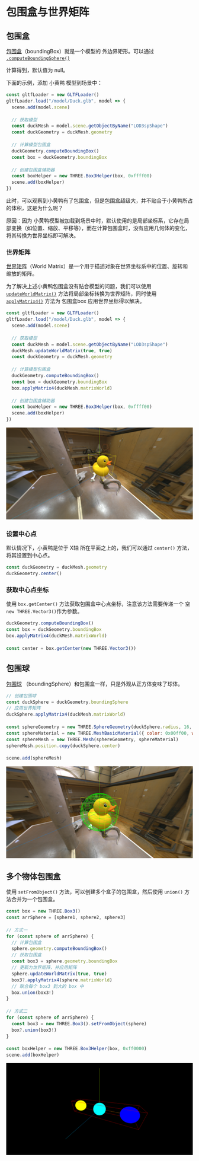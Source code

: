 # 包围盒与世界矩阵

## 包围盒

[包围盒](https://threejs.org/docs/index.html?q=buffer#api/zh/core/BufferGeometry.boundingBox)（boundingBox）就是一个模型的 外边界矩形。可以通过 [`.computeBoundingSphere()`](https://threejs.org/docs/index.html?q=buffer#api/zh/core/BufferGeometry.computeBoundingSphere)

计算得到，默认值为 null。



下面的示例，添加 小黄鸭 模型到场景中：

```js
const gltfLoader = new GLTFLoader()
gltfLoader.load("/model/Duck.glb", model => {
  scene.add(model.scene)

  // 获取模型
  const duckMesh = model.scene.getObjectByName("LOD3spShape")
  const duckGeometry = duckMesh.geometry

  // 计算模型包围盒
  duckGeometry.computeBoundingBox()
  const box = duckGeometry.boundingBox

  // 创建包围盒辅助器
  const boxHelper = new THREE.Box3Helper(box, 0xffff00)
  scene.add(boxHelper)
})
```

此时，可以观察到小黄鸭有了包围盒，但是包围盒超级大，并不贴合于小黄鸭所占的体积，这是为什么呢？

原因：因为 小黄鸭模型被加载到场景中时，默认使用的是局部坐标系，它存在局部变换（如位置、缩放、平移等），而在计算包围盒时，没有应用几何体的变化，将其转换为世界坐标即可解决。



### 世界矩阵

[世界矩阵](https://threejs.org/docs/index.html?q=obje#api/zh/core/Object3D.matrixWorld)（World Matrix）是一个用于描述对象在世界坐标系中的位置、旋转和缩放的矩阵。



为了解决上述小黄鸭包围盒没有贴合模型的问题，我们可以使用 [`updateWorldMatrix()`](https://threejs.org/docs/index.html#api/zh/core/Object3D.updateWorldMatrix) 方法将局部坐标转换为世界矩阵，同时使用 [`applyMatrix4()`](https://threejs.org/docs/index.html#api/zh/core/Object3D.applyMatrix4) 方法为 包围盒box 应用世界坐标得以解决。

```js {7, 13}
const gltfLoader = new GLTFLoader()
gltfLoader.load("/model/Duck.glb", model => {
  scene.add(model.scene)

  // 获取模型
  const duckMesh = model.scene.getObjectByName("LOD3spShape")
  duckMesh.updateWorldMatrix(true, true)
  const duckGeometry = duckMesh.geometry

  // 计算模型包围盒
  duckGeometry.computeBoundingBox()
  const box = duckGeometry.boundingBox
  box.applyMatrix4(duckMesh.matrixWorld)

  // 创建包围盒辅助器
  const boxHelper = new THREE.Box3Helper(box, 0xffff00)
  scene.add(boxHelper)
})
```

![image-20240613214524223](image/包围盒.png)



### 设置中心点

默认情况下，小黄鸭是位于 X轴 所在平面之上的，我们可以通过 `center()` 方法，将其设置到中心点。

```js {2}
const duckGeometry = duckMesh.geometry
duckGeometry.center()
```



### 获取中心点坐标

使用 `box.getCenter()` 方法获取包围盒中心点坐标，注意该方法需要传递一个 空`new THREE.Vector3()`作为参数。

```js {5}
duckGeometry.computeBoundingBox()
const box = duckGeometry.boundingBox
box.applyMatrix4(duckMesh.matrixWorld)

const center = box.getCenter(new THREE.Vector3())
```



## 包围球

[包围球](https://threejs.org/docs/index.html#api/zh/core/BufferGeometry.boundingSphere) （boundingSphere）和包围盒一样，只是外观从正方体变味了球体。

```js
// 创建包围球
const duckSphere = duckGeometry.boundingSphere
// 应用世界矩阵
duckSphere.applyMatrix4(duckMesh.matrixWorld)

const sphereGeometry = new THREE.SphereGeometry(duckSphere.radius, 16, 16)
const sphereMaterial = new THREE.MeshBasicMaterial({ color: 0x00ff00, wireframe: true })
const sphereMesh = new THREE.Mesh(sphereGeometry, sphereMaterial)
sphereMesh.position.copy(duckSphere.center)

scene.add(sphereMesh)
```

![image-20240613223522078](image/包围球.png)



## 多个物体包围盒

使用 `setFromObject()` 方法，可以创建多个盒子的包围盒，然后使用 `union()` 方法合并为一个包围盒。

```js {16,17}
const box = new THREE.Box3()
const arrSphere = [sphere1, sphere2, sphere3]

// 方式一
for (const sphere of arrSphere) {
  // 计算包围盒
  sphere.geometry.computeBoundingBox()
  // 获取包围盒
  const box3 = sphere.geometry.boundingBox
  // 更新为世界矩阵，并应用矩阵
  sphere.updateWorldMatrix(true, true)
  box3?.applyMatrix4(sphere.matrixWorld)
  // 联合每个 box3 到大的 box 中
  box.union(box3!)
}

// 方式二
for (const sphere of arrSphere) {
  const box3 = new THREE.Box3().setFromObject(sphere)
  box?.union(box3!)
}

const boxHelper = new THREE.Box3Helper(box, 0xff0000)
scene.add(boxHelper)
```

![image-20240613230521854](image/多个物体包围盒.png)
